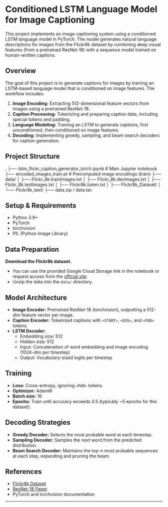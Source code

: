 # Conditioned LSTM Language Model for Image Captioning

This project implements an image captioning system using a conditioned LSTM language model in PyTorch. The model generates natural language descriptions for images from the Flickr8k dataset by combining deep visual features (from a pretrained ResNet-18) with a sequence model trained on human-written captions.


## Overview

The goal of this project is to generate captions for images by training an LSTM-based language model that is conditioned on image features. The workflow includes:

1. **Image Encoding:** Extracting 512-dimensional feature vectors from images using a pretrained ResNet-18.
2. **Caption Processing:** Tokenizing and preparing caption data, including special tokens and padding.
3. **Language Modeling:** Training an LSTM to generate captions, first unconditioned, then conditioned on image features.
4. **Decoding:** Implementing greedy, sampling, and beam search decoders for caption generation.

## Project Structure


.
├── lstm_flickr_caption_generator_torch.ipynb   # Main Jupyter notebook
├── encoded_images_train.pt                     # Precomputed image encodings (train)
├── data/
│   ├── Flickr_8k.trainImages.txt
│   ├── Flickr_8k.devImages.txt
│   ├── Flickr_8k.testImages.txt
│   ├── Flickr8k.token.txt
│   ├── Flickr8k_Dataset/
│   └── Flickr8k_text/
├── data.zip / data.tar.
## Setup & Requirements

- Python 3.9+
- PyTorch
- torchvision
- PIL (Python Image Library)


## Data Preparation

**Download the Flickr8k dataset.**
   - You can use the provided Google Cloud Storage link in the notebook or request access from the [official site](https://forms.illinois.edu/sec/1713398).
   - Unzip the data into the `data/` directory.


## Model Architecture

- **Image Encoder:** Pretrained ResNet-18 (torchvision), outputting a 512-dim feature vector per image.
- **Caption Encoder:** Tokenized captions with `<START>`, `<EOS>`, and `<PAD>` tokens.
- **LSTM Decoder:** 
  - Embedding size: 512
  - Hidden size: 512
  - Input: Concatenation of word embedding and image encoding (1024-dim per timestep)
  - Output: Vocabulary-sized logits per timestep

## Training

- **Loss:** Cross-entropy, ignoring `<PAD>` tokens.
- **Optimizer:** AdamW
- **Batch size:** 16
- **Epochs:** Train until accuracy exceeds 0.5 (typically ~5 epochs for this dataset).

## Decoding Strategies

- **Greedy Decoder:** Selects the most probable word at each timestep.
- **Sampling Decoder:** Samples the next word from the predicted distribution.
- **Beam Search Decoder:** Maintains the top-n most probable sequences at each step, expanding and pruning the beam.

## References

- [Flickr8k Dataset](https://forms.illinois.edu/sec/1713398)
- [ResNet-18 Paper](https://openaccess.thecvf.com/content_cvpr_2016/papers/He_Deep_Residual_Learning_CVPR_2016_paper.pdf)
- PyTorch and torchvision documentation

---

